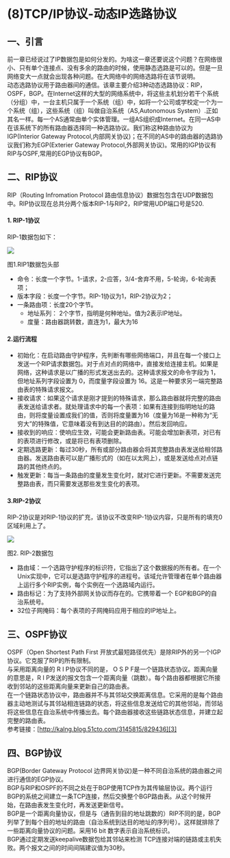# (8)TCP/IP协议-动态IP选路协议


## 一、引言

前一章已经说过了IP数据包是如何分发的。为啥这一章还要说这个问题？在网络很小、只有单个连接点、没有多余的路由的时候，使用静态选路是可以的。但是一旦网络变大一点就会出现各种问题。在大网络中的网络选路将在该节说明。  
动态选路协议用于路由器间的通信。该章主要介绍3种动态选路协议：RIP，OSPF，BGP。在Internet这样的大型的网络系统中，将这些主机划分若干个系统（分组）中，一台主机只属于一个系统（组）中，如将一个公司或学校定一个为一个系统（组），这些系统（组）叫做自治系统（AS,Autonomous System）.正如其名一样。每一个AS通常由单个实体管理。一组AS组织成Internet。在同一AS中在该系统下的所有路由器选择同一种选路协议。我们称这种路由协议为IGP(Interior Gateway Protocol,内部网关协议)；在不同的AS中的路由器的选路协议我们称为EGP(Exterier Gateway Protocol,外部网关协议)。常用的IGP协议有RIP与OSPF,常用的EGP协议有BGP。

## 二、RIP协议

RIP（Routing Infromation Protocol 路由信息协议）数据包包含在UDP数据包中。RIP协议现在总共分两个版本RIP-1与RIP2，RIP常用UDP端口号是520.

#### 1. RIP-1协议

RIP-1数据包如下：

![][1]



图1.RIP1数据包头部

* 命令：长度一个字节。1-请求，2-应答，3/4-舍弃不用，5-轮询，6-轮询表项；
* 版本字段：长度一个字节。RIP-1协议为1，RIP-2协议为2；
* 一条路由项：长度20个字节。
  * 地址系列： 2个字节，指明是何种地址。值为2表示IP地址。
  * 度量：路由器跳转数，直连为1，最大为16

#### 2.运行流程

* 初始化：在启动路由守护程序，先判断有哪些网络端口，并且在每一个接口上发送一个RIP请求数据包。对于点对点的网络中，直接发给连接主机。如果是网络，这种请求是以广播的形式发送出去的。这种请求报文的命令字段为 1，但地址系列字段设置为 0，而度量字段设置为 16。这是一种要求另一端完整路由表的特殊请求报文。
* 接收请求：如果这个请求是刚才提到的特殊请求，那么路由器就将完整的路由表发送给请求者。就处理请求中的每一个表项：如果有连接到指明地址的路由，则将度量设置成我们的值，否则将度量置为16（度量为16是一种称为“无穷大”的特殊值，它意味着没有到达目的的路由）。然后发回响应。
* 接收到的响应：使响应生效，可能会更新路由表。可能会增加新表项，对已有的表项进行修改，或是将已有表项删除。
* 定期选路更新：每过30秒，所有或部分路由器会将其完整路由表发送给相邻路由器。发送路由表可以是广播形式的（如在以太网上），或是发送给点对点链路的其他终点的。
* 触发更新：每当一条路由的度量发生变化时，就对它进行更新。不需要发送完整路由表，而只需要发送那些发生变化的表项。

#### 3.RIP-2协议

RIP-2协议是对RIP-1协议的扩充，该协议不改变RIP-1协议内容，只是所有的填充0区域利用上了。

![][2]



图2. RIP-2数据包

* 路由域：一个选路守护程序的标识符，它指出了这个数据报的所有者。在一个Unix实现中，它可以是选路守护程序的进程号。该域允许管理者在单个路由器上运行多个RIP实例，每个实例在一个选路域内运行。
* 路由标记：为了支持外部网关协议而存在的。它携带着一个 EGP和BGP的自治系统号。
* 32位子网掩码：每个表项的子网掩码应用于相应的IP地址上。

## 三、OSPF协议

OSPF（Open Shortest Path First 开放式最短路径优先）是除RIP外的另一个IGP协议。它克服了RIP的所有限制。  
与采用距离向量的 R I P协议不同的是， O S P F是一个链路状态协议。距离向量的意思是，R I P发送的报文包含一个距离向量（跳数）。每个路由器都根据它所接收到邻站的这些距离向量来更新自己的路由表。  
在一个链路状态协议中，路由器并不与其邻站交换距离信息。它采用的是每个路由器主动地测试与其邻站相连链路的状态，将这些信息发送给它的其他邻站，而邻站将这些信息在自治系统中传播出去。每个路由器接收这些链路状态信息，并建立起完整的路由表。  
参考链接：[http://kalng.blog.51cto.com/3145815/829436][3]

## 四、BGP协议

BGP(Border Gateway Protocol 边界网关协议)是一种不同自治系统的路由器之间进行通信的EGP协议。  
BGP与RIP和OSPF的不同之处在于BGP使用TCP作为其传输层协议。两个运行BGP的系统之间建立一条TCP连接，然后交换整个BGP路由表。从这个时候开始，在路由表发生变化时，再发送更新信号。  
BGP是一个距离向量协议，但是与（通告到目的地址跳数的）RIP不同的是，BGP列举了到每个目的地址的路由（自治系统到达目的地址的序列号）。这样就排除了一些距离向量协议的问题。采用16 bit 数字表示自治系统标识。  
BGP通过定期发送keepalive数据包给其邻站来检测 TCP连接对端的链路或主机失败。两个报文之间的时间间隔建议值为30秒。

[1]: ./img/301894-e226f4e004d5aae7.png
[2]: ./img/301894-17e05c242e92f153.png
[3]: http://kalng.blog.51cto.com/3145815/829436
